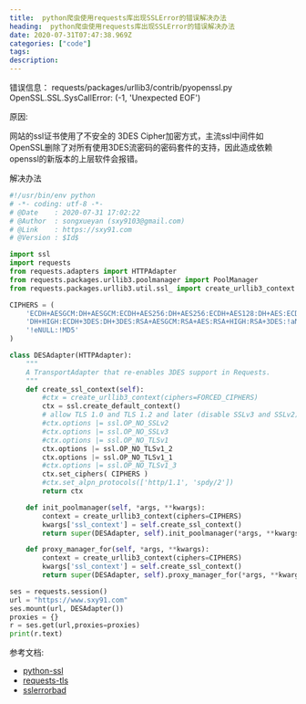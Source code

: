 ```yaml
---
title:  python爬虫使用requests库出现SSLError的错误解决办法
heading:  python爬虫使用requests库出现SSLError的错误解决办法
date: 2020-07-31T07:47:38.969Z
categories: ["code"]
tags: 
description: 
---
```



错误信息：
requests/packages/urllib3/contrib/pyopenssl.py  OpenSSL.SSL.SysCallError: (-1, 'Unexpected EOF')

原因:

网站的ssl证书使用了不安全的 3DES Cipher加密方式，主流ssl中间件如OpenSSL删除了对所有使用3DES流密码的密码套件的支持，因此造成依赖openssl的新版本的上层软件会报错。

解决办法  
```python
#!/usr/bin/env python
# -*- coding: utf-8 -*-
# @Date    : 2020-07-31 17:02:22
# @Author  : songxueyan (sxy9103@gmail.com)
# @Link    : https://sxy91.com
# @Version : $Id$

import ssl
import requests
from requests.adapters import HTTPAdapter
from requests.packages.urllib3.poolmanager import PoolManager
from requests.packages.urllib3.util.ssl_ import create_urllib3_context

CIPHERS = (
    'ECDH+AESGCM:DH+AESGCM:ECDH+AES256:DH+AES256:ECDH+AES128:DH+AES:ECDH+HIGH:'
    'DH+HIGH:ECDH+3DES:DH+3DES:RSA+AESGCM:RSA+AES:RSA+HIGH:RSA+3DES:!aNULL:'
    '!eNULL:!MD5'
)

class DESAdapter(HTTPAdapter):
    """
    A TransportAdapter that re-enables 3DES support in Requests.
    """
    def create_ssl_context(self):
        #ctx = create_urllib3_context(ciphers=FORCED_CIPHERS)
        ctx = ssl.create_default_context()
        # allow TLS 1.0 and TLS 1.2 and later (disable SSLv3 and SSLv2)
        #ctx.options |= ssl.OP_NO_SSLv2
        #ctx.options |= ssl.OP_NO_SSLv3 
        #ctx.options |= ssl.OP_NO_TLSv1
        ctx.options |= ssl.OP_NO_TLSv1_2
        ctx.options |= ssl.OP_NO_TLSv1_1
        #ctx.options |= ssl.OP_NO_TLSv1_3
        ctx.set_ciphers( CIPHERS )
        #ctx.set_alpn_protocols(['http/1.1', 'spdy/2'])
        return ctx

    def init_poolmanager(self, *args, **kwargs):
        context = create_urllib3_context(ciphers=CIPHERS)
        kwargs['ssl_context'] = self.create_ssl_context()
        return super(DESAdapter, self).init_poolmanager(*args, **kwargs)

    def proxy_manager_for(self, *args, **kwargs):
        context = create_urllib3_context(ciphers=CIPHERS)
        kwargs['ssl_context'] = self.create_ssl_context()
        return super(DESAdapter, self).proxy_manager_for(*args, **kwargs)

ses = requests.session()
url = "https://www.sxy91.com"
ses.mount(url, DESAdapter())
proxies = {}
r = ses.get(url,proxies=proxies)
print(r.text)
```



参考文档:  
- [python-ssl](https://stackoverflow.com/questions/53158229/python-ssl-bad-handshake)
- [requests-tls](https://lukasa.co.uk/2017/02/Configuring_TLS_With_Requests/)
- [sslerrorbad](https://stackoverflow.com/questions/49165989/python-sslerrorbad-handshake-syscallerror-1-unexpected-eof)